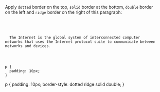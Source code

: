 Apply `dotted` border on the top,
`solid` border at the bottom,
`double` border on the left and
`ridge` border on the right
of this paragraph:

<Editor lang="css" type="exercise">
<code>
<panel lang="html">
<p>
  The Internet is the global system of interconnected computer networks that uses the Internet protocol suite to communicate between networks and devices.
</p>
</panel>
<panel lang="css">
p {
  padding: 10px;
}
</panel>
</code>

<solution>
p {
  padding: 10px;
  border-style: dotted ridge solid double;
}
</solution>
</Editor>